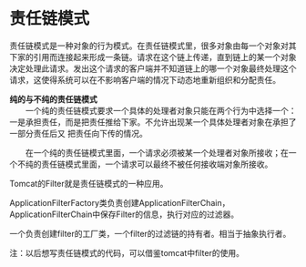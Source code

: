# 责任链模式

责任链模式是一种对象的行为模式。在责任链模式里，很多对象由每一个对象对其下家的引用而连接起来形成一条链。请求在这个链上传递，直到链上的某一个对象决定处理此请求。发出这个请求的客户端并不知道链上的哪一个对象最终处理这个请求，这使得系统可以在不影响客户端的情况下动态地重新组织和分配责任。

**纯的与不纯的责任链模式**  
　　一个纯的责任链模式要求一个具体的处理者对象只能在两个行为中选择一个：一是承担责任，而是把责任推给下家。不允许出现某一个具体处理者对象在承担了一部分责任后又 把责任向下传的情况。

　　在一个纯的责任链模式里面，一个请求必须被某一个处理者对象所接收；在一个不纯的责任链模式里面，一个请求可以最终不被任何接收端对象所接收。

Tomcat的Filter就是责任链模式的一种应用。

ApplicationFilterFactory类负责创建ApplicationFilterChain，ApplicationFilterChain中保存Filter的信息，执行对应的过滤器。

一个负责创建filter的工厂类，一个filter的过滤链的持有者。相当于抽象执行者。


注：以后想写责任链模式的代码，可以借鉴tomcat中filter的使用。
